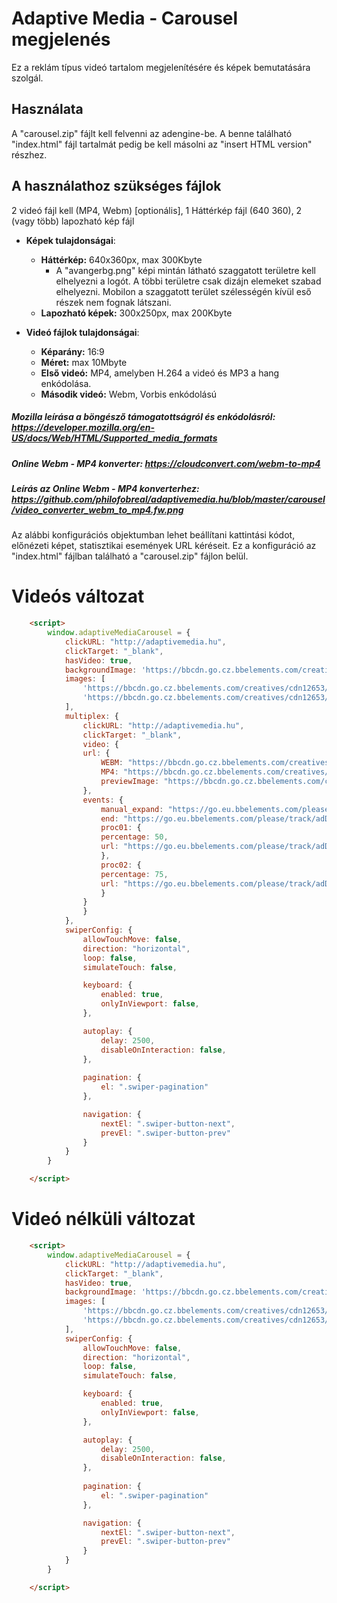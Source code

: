 # Adaptive Media - Carousel megjelenés

Ez a reklám típus videó tartalom megjelenítésére és képek bemutatására szolgál.

## Használata

A "carousel.zip" fájlt kell felvenni az adengine-be. A benne található "index.html" 
fájl tartalmát pedig be kell másolni az "insert HTML version" részhez.

## A használathoz szükséges fájlok

2 videó fájl kell (MP4, Webm) [optionális], 
1 Háttérkép fájl (640 360),
2 (vagy több) lapozható kép fájl

* **Képek tulajdonságai**:
    * **Háttérkép:** 640x360px, max 300Kbyte
        * A "avangerbg.png" képi mintán látható szaggatott területre kell elhelyezni a logót. A többi területre csak dizájn elemeket szabad elhelyezni. Mobilon a szaggatott terület szélességén kívül eső részek nem fognak látszani.
    * **Lapozható képek:** 300x250px, max 200Kbyte

* **Videó fájlok tulajdonságai**:
    * **Képarány:** 16:9
    * **Méret:** max 10Mbyte
    * **Első videó:** MP4, amelyben H.264 a videó és MP3 a hang enkódolása. 
    * **Második videó:** Webm, Vorbis enkódolású

##### Mozilla leírása a böngésző támogatottságról és enkódolásról: https://developer.mozilla.org/en-US/docs/Web/HTML/Supported_media_formats
##### Online Webm - MP4 konverter: https://cloudconvert.com/webm-to-mp4
##### Leírás az Online Webm - MP4 konverterhez: https://github.com/philofobreal/adaptivemedia.hu/blob/master/carousel/video_converter_webm_to_mp4.fw.png

Az alábbi konfigurációs objektumban lehet beállítani kattintási kódot, előnézeti képet, statisztikai események URL kéréseit. Ez a konfiguráció az "index.html" fájlban található a "carousel.zip" fájlon belül. 

# Videós változat
```html
    <script>
        window.adaptiveMediaCarousel = {
            clickURL: "http://adaptivemedia.hu",
            clickTarget: "_blank",
            hasVideo: true,
            backgroundImage: 'https://bbcdn.go.cz.bbelements.com/creatives/cdn12653/b88/359/5/b883595/extra/avangerbg_minta_03.fw.png',
            images: [
                'https://bbcdn.go.cz.bbelements.com/creatives/cdn12653/b88/359/5/b883595/extra/avangers2_05.fw.png',
                'https://bbcdn.go.cz.bbelements.com/creatives/cdn12653/b88/359/5/b883595/extra/avangers_tanos_06.fw.png'
            ],
            multiplex: {
                clickURL: "http://adaptivemedia.hu",
                clickTarget: "_blank",
                video: {
                url: {
                    WEBM: "https://bbcdn.go.cz.bbelements.com/creatives/cdn12653/b88/359/5/b883595/extra/infinitywar.webm",
                    MP4: "https://bbcdn.go.cz.bbelements.com/creatives/cdn12653/b88/359/5/b883595/extra/infinitywar.mp4",
                    previewImage: "https://bbcdn.go.cz.bbelements.com/creatives/cdn12653/b88/359/5/b883595/extra/maxresdefault1.jpg"
                },
                events: {
                    manual_expand: "https://go.eu.bbelements.com/please/track/adDisplay/campaign/196751/plan/769887/banner/824621/bannerType/9/?",
                    end: "https://go.eu.bbelements.com/please/track/adDisplay/campaign/196751/plan/769890/banner/824621/bannerType/9/?",
                    proc01: {
                    percentage: 50,
                    url: "https://go.eu.bbelements.com/please/track/adDisplay/campaign/196751/plan/769882/banner/824621/bannerType/9/?"
                    },
                    proc02: {
                    percentage: 75,
                    url: "https://go.eu.bbelements.com/please/track/adDisplay/campaign/196751/plan/769884/banner/824621/bannerType/9/?"
                    }
                }
                }
            },
            swiperConfig: {
                allowTouchMove: false,        
                direction: "horizontal",
                loop: false,
                simulateTouch: false,

                keyboard: {
                    enabled: true,
                    onlyInViewport: false,
                },

                autoplay: {
                    delay: 2500,
                    disableOnInteraction: false,
                },
                
                pagination: {
                    el: ".swiper-pagination"
                },

                navigation: {
                    nextEl: ".swiper-button-next",
                    prevEl: ".swiper-button-prev"
                }
            }
        }

    </script>
```


# Videó nélküli változat

```html
    <script>
        window.adaptiveMediaCarousel = {
            clickURL: "http://adaptivemedia.hu",
            clickTarget: "_blank",
            hasVideo: true,
            backgroundImage: 'https://bbcdn.go.cz.bbelements.com/creatives/cdn12653/b88/359/5/b883595/extra/avangerbg_minta_03.fw.png',
            images: [
                'https://bbcdn.go.cz.bbelements.com/creatives/cdn12653/b88/359/5/b883595/extra/avangers2_05.fw.png',
                'https://bbcdn.go.cz.bbelements.com/creatives/cdn12653/b88/359/5/b883595/extra/avangers_tanos_06.fw.png'
            ],
            swiperConfig: {
                allowTouchMove: false,        
                direction: "horizontal",
                loop: false,
                simulateTouch: false,

                keyboard: {
                    enabled: true,
                    onlyInViewport: false,
                },

                autoplay: {
                    delay: 2500,
                    disableOnInteraction: false,
                },
                
                pagination: {
                    el: ".swiper-pagination"
                },

                navigation: {
                    nextEl: ".swiper-button-next",
                    prevEl: ".swiper-button-prev"
                }
            }
        }

    </script>
```
